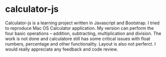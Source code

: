 # calculator-js

Calculator-js is a learning project written in Javascript and Bootstrap. I tried to reproduce Mac OS Calculator application.
My version can perform the four basic operations – addition, subtracting, multiplication and division. 
The work is not done and calculatore still has some critical issues with float numbers, percentage and other functionality. Layout is also not perferct.
I would really appreciate any feedback and code review.
